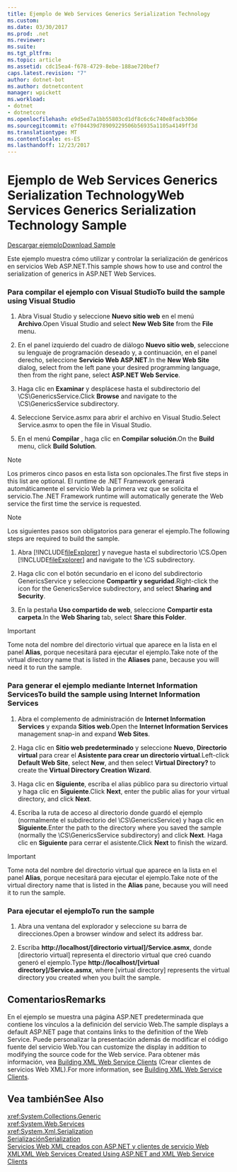 ```yaml
---
title: Ejemplo de Web Services Generics Serialization Technology
ms.custom: 
ms.date: 03/30/2017
ms.prod: .net
ms.reviewer: 
ms.suite: 
ms.tgt_pltfrm: 
ms.topic: article
ms.assetid: cdc15ea4-f678-4729-8ebe-188ae720bef7
caps.latest.revision: "7"
author: dotnet-bot
ms.author: dotnetcontent
manager: wpickett
ms.workload:
- dotnet
- dotnetcore
ms.openlocfilehash: e9d5ed7a1bb55803cd1df8c6c6c740e8facb306e
ms.sourcegitcommit: e7f04439d78909229506b56935a1105a4149ff3d
ms.translationtype: MT
ms.contentlocale: es-ES
ms.lasthandoff: 12/23/2017
---
```

# <a name="web-services-generics-serialization-technology-sample"></a><span data-ttu-id="38d09-102">Ejemplo de Web Services Generics Serialization Technology</span><span class="sxs-lookup"><span data-stu-id="38d09-102">Web Services Generics Serialization Technology Sample</span></span>
[<span data-ttu-id="38d09-103">Descargar ejemplo</span><span class="sxs-lookup"><span data-stu-id="38d09-103">Download Sample</span></span>](http://download.microsoft.com/download/4/7/B/47B2164C-E780-4B10-8DE4-2CB5B886E0A6/Technologies/Serialization/Xml%20Serialization/GenericsSerialization.zip.exe)  
  
 <span data-ttu-id="38d09-104">Este ejemplo muestra cómo utilizar y controlar la serialización de genéricos en servicios Web ASP.NET.</span><span class="sxs-lookup"><span data-stu-id="38d09-104">This sample shows how to use and control the serialization of generics in ASP.NET Web Services.</span></span>  
  
### <a name="to-build-the-sample-using-visual-studio"></a><span data-ttu-id="38d09-105">Para compilar el ejemplo con Visual Studio</span><span class="sxs-lookup"><span data-stu-id="38d09-105">To build the sample using Visual Studio</span></span>  
  
1.  <span data-ttu-id="38d09-106">Abra Visual Studio y seleccione **Nuevo sitio web** en el menú **Archivo**.</span><span class="sxs-lookup"><span data-stu-id="38d09-106">Open Visual Studio and select **New Web Site** from the **File** menu.</span></span>  
  
2.  <span data-ttu-id="38d09-107">En el panel izquierdo del cuadro de diálogo **Nuevo sitio web**, seleccione su lenguaje de programación deseado y, a continuación, en el panel derecho, seleccione **Servicio Web ASP.NET**.</span><span class="sxs-lookup"><span data-stu-id="38d09-107">In the **New Web Site** dialog, select from the left pane your desired programming language, then from the right pane, select **ASP.NET Web Service**.</span></span>  
  
3.  <span data-ttu-id="38d09-108">Haga clic en **Examinar** y desplácese hasta el subdirectorio del \CS\GenericsService.</span><span class="sxs-lookup"><span data-stu-id="38d09-108">Click **Browse** and navigate to the \CS\GenericsService subdirectory.</span></span>  
  
4.  <span data-ttu-id="38d09-109">Seleccione Service.asmx para abrir el archivo en Visual Studio.</span><span class="sxs-lookup"><span data-stu-id="38d09-109">Select Service.asmx to open the file in Visual Studio.</span></span>  
  
5.  <span data-ttu-id="38d09-110">En el menú **Compilar** , haga clic en **Compilar solución**.</span><span class="sxs-lookup"><span data-stu-id="38d09-110">On the **Build** menu, click **Build Solution**.</span></span>  
  
> [!NOTE]
>  <span data-ttu-id="38d09-111">Los primeros cinco pasos en esta lista son opcionales.</span><span class="sxs-lookup"><span data-stu-id="38d09-111">The first five steps in this list are optional.</span></span> <span data-ttu-id="38d09-112">El runtime de .NET Framework generará automáticamente el servicio Web la primera vez que se solicita el servicio.</span><span class="sxs-lookup"><span data-stu-id="38d09-112">The .NET Framework runtime will automatically generate the Web service the first time the service is requested.</span></span>  
  
> [!NOTE]
>  <span data-ttu-id="38d09-113">Los siguientes pasos son obligatorios para generar el ejemplo.</span><span class="sxs-lookup"><span data-stu-id="38d09-113">The following steps are required to build the sample.</span></span>  
  
1.  <span data-ttu-id="38d09-114">Abra [!INCLUDE[fileExplorer](../../../includes/fileexplorer-md.md)] y navegue hasta el subdirectorio \CS.</span><span class="sxs-lookup"><span data-stu-id="38d09-114">Open [!INCLUDE[fileExplorer](../../../includes/fileexplorer-md.md)] and navigate to the \CS subdirectory.</span></span>  
  
2.  <span data-ttu-id="38d09-115">Haga clic con el botón secundario en el icono del subdirectorio GenericsService y seleccione **Compartir y seguridad**.</span><span class="sxs-lookup"><span data-stu-id="38d09-115">Right-click the icon for the GenericsService subdirectory, and select **Sharing and Security**.</span></span>  
  
3.  <span data-ttu-id="38d09-116">En la pestaña **Uso compartido de web**, seleccione **Compartir esta carpeta**.</span><span class="sxs-lookup"><span data-stu-id="38d09-116">In the **Web Sharing** tab, select **Share this Folder**.</span></span>  
  
> [!IMPORTANT]
>  <span data-ttu-id="38d09-117">Tome nota del nombre del directorio virtual que aparece en la lista en el panel **Alias**, porque necesitará para ejecutar el ejemplo.</span><span class="sxs-lookup"><span data-stu-id="38d09-117">Take note of the virtual directory name that is listed in the **Aliases** pane, because you will need it to run the sample.</span></span>  
  
### <a name="to-build-the-sample-using-internet-information-services"></a><span data-ttu-id="38d09-118">Para generar el ejemplo mediante Internet Information Services</span><span class="sxs-lookup"><span data-stu-id="38d09-118">To build the sample using Internet Information Services</span></span>  
  
1.  <span data-ttu-id="38d09-119">Abra el complemento de administración de **Internet Information Services** y expanda **Sitios web**.</span><span class="sxs-lookup"><span data-stu-id="38d09-119">Open the **Internet Information Services** management snap-in and expand **Web Sites**.</span></span>  
  
2.  <span data-ttu-id="38d09-120">Haga clic en **Sitio web predeterminado** y seleccione **Nuevo**, **Directorio virtual** para crear el **Asistente para crear un directorio virtual**.</span><span class="sxs-lookup"><span data-stu-id="38d09-120">Left-click **Default Web Site**, select **New**, and then select **Virtual Directory?** to create the **Virtual Directory Creation Wizard**.</span></span>  
  
3.  <span data-ttu-id="38d09-121">Haga clic en **Siguiente**, escriba el alias público para su directorio virtual y haga clic en **Siguiente**.</span><span class="sxs-lookup"><span data-stu-id="38d09-121">Click **Next**, enter the public alias for your virtual directory, and click **Next**.</span></span>  
  
4.  <span data-ttu-id="38d09-122">Escriba la ruta de acceso al directorio donde guardó el ejemplo (normalmente el subdirectorio del \CS\GenericsService) y haga clic en **Siguiente**.</span><span class="sxs-lookup"><span data-stu-id="38d09-122">Enter the path to the directory where you saved the sample (normally the \CS\GenericsService subdirectory) and click **Next**.</span></span> <span data-ttu-id="38d09-123">Haga clic en **Siguiente** para cerrar el asistente.</span><span class="sxs-lookup"><span data-stu-id="38d09-123">Click **Next** to finish the wizard.</span></span>  
  
> [!IMPORTANT]
>  <span data-ttu-id="38d09-124">Tome nota del nombre del directorio virtual que aparece en la lista en el panel **Alias**, porque necesitará para ejecutar el ejemplo.</span><span class="sxs-lookup"><span data-stu-id="38d09-124">Take note of the virtual directory name that is listed in the **Alias** pane, because you will need it to run the sample.</span></span>  
  
### <a name="to-run-the-sample"></a><span data-ttu-id="38d09-125">Para ejecutar el ejemplo</span><span class="sxs-lookup"><span data-stu-id="38d09-125">To run the sample</span></span>  
  
1.  <span data-ttu-id="38d09-126">Abra una ventana del explorador y seleccione su barra de direcciones.</span><span class="sxs-lookup"><span data-stu-id="38d09-126">Open a browser window and select its address bar.</span></span>  
  
2.  <span data-ttu-id="38d09-127">Escriba **http://localhost/[directorio virtual]/Service.asmx**, donde [directorio virtual] representa el directorio virtual que creó cuando generó el ejemplo.</span><span class="sxs-lookup"><span data-stu-id="38d09-127">Type **http://localhost/[virtual directory]/Service.asmx**, where [virtual directory] represents the virtual directory you created when you built the sample.</span></span>  
  
## <a name="remarks"></a><span data-ttu-id="38d09-128">Comentarios</span><span class="sxs-lookup"><span data-stu-id="38d09-128">Remarks</span></span>  
 <span data-ttu-id="38d09-129">En el ejemplo se muestra una página ASP.NET predeterminada que contiene los vínculos a la definición del servicio Web.</span><span class="sxs-lookup"><span data-stu-id="38d09-129">The sample displays a default ASP.NET page that contains links to the definition of the Web Service.</span></span> <span data-ttu-id="38d09-130">Puede personalizar la presentación además de modificar el código fuente del servicio Web.</span><span class="sxs-lookup"><span data-stu-id="38d09-130">You can customize the display in addition to modifying the source code for the Web service.</span></span> <span data-ttu-id="38d09-131">Para obtener más información, vea [Building XML Web Service Clients](http://msdn.microsoft.com/en-us/c606f3cb-4111-45b4-ae42-9300420fa16c) (Crear clientes de servicios Web XML).</span><span class="sxs-lookup"><span data-stu-id="38d09-131">For more information, see [Building XML Web Service Clients](http://msdn.microsoft.com/en-us/c606f3cb-4111-45b4-ae42-9300420fa16c).</span></span>  
  
## <a name="see-also"></a><span data-ttu-id="38d09-132">Vea también</span><span class="sxs-lookup"><span data-stu-id="38d09-132">See Also</span></span>  
 <xref:System.Collections.Generic>  
 <xref:System.Web.Services>  
 <xref:System.Xml.Serialization>  
 [<span data-ttu-id="38d09-133">Serialización</span><span class="sxs-lookup"><span data-stu-id="38d09-133">Serialization</span></span>](../../../docs/standard/serialization/index.md)  
 [<span data-ttu-id="38d09-134">Servicios Web XML creados con ASP.NET y clientes de servicio Web XML</span><span class="sxs-lookup"><span data-stu-id="38d09-134">XML Web Services Created Using ASP.NET and XML Web Service Clients</span></span>](http://msdn.microsoft.com/en-us/1e64af78-d705-4384-b08d-591a45f4379c)
